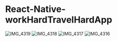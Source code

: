# React-Native-workHardTravelHardApp
![IMG_4319](https://github.com/wooriki/React-Native-workHardTravelHardApp/assets/109304556/d288f85a-8c74-4944-b2b5-bc916992d546)
![IMG_4318](https://github.com/wooriki/React-Native-workHardTravelHardApp/assets/109304556/32166bad-dd10-410d-857d-28dc057754fc)
![IMG_4317](https://github.com/wooriki/React-Native-workHardTravelHardApp/assets/109304556/30368ed5-22c9-4dd4-bcec-77d68e748deb)
![IMG_4316](https://github.com/wooriki/React-Native-workHardTravelHardApp/assets/109304556/56f9a8d0-8754-4ef9-977b-dcca18c3d068)
